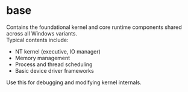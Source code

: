 # base

Contains the foundational kernel and core runtime components shared across all Windows variants.  
Typical contents include:
- NT kernel (executive, IO manager)
- Memory management
- Process and thread scheduling
- Basic device driver frameworks

Use this for debugging and modifying kernel internals.
